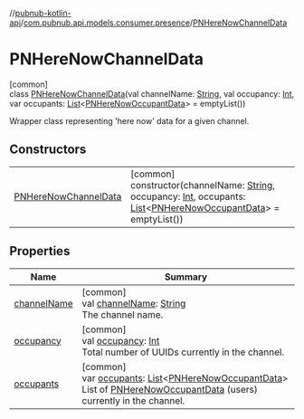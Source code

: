 //[pubnub-kotlin-api](../../../index.md)/[com.pubnub.api.models.consumer.presence](../index.md)/[PNHereNowChannelData](index.md)

# PNHereNowChannelData

[common]\
class [PNHereNowChannelData](index.md)(val channelName: [String](https://kotlinlang.org/api/latest/jvm/stdlib/kotlin/-string/index.html), val occupancy: [Int](https://kotlinlang.org/api/latest/jvm/stdlib/kotlin/-int/index.html), var occupants: [List](https://kotlinlang.org/api/latest/jvm/stdlib/kotlin.collections/-list/index.html)&lt;[PNHereNowOccupantData](../-p-n-here-now-occupant-data/index.md)&gt; = emptyList())

Wrapper class representing 'here now' data for a given channel.

## Constructors

| | |
|---|---|
| [PNHereNowChannelData](-p-n-here-now-channel-data.md) | [common]<br>constructor(channelName: [String](https://kotlinlang.org/api/latest/jvm/stdlib/kotlin/-string/index.html), occupancy: [Int](https://kotlinlang.org/api/latest/jvm/stdlib/kotlin/-int/index.html), occupants: [List](https://kotlinlang.org/api/latest/jvm/stdlib/kotlin.collections/-list/index.html)&lt;[PNHereNowOccupantData](../-p-n-here-now-occupant-data/index.md)&gt; = emptyList()) |

## Properties

| Name | Summary |
|---|---|
| [channelName](channel-name.md) | [common]<br>val [channelName](channel-name.md): [String](https://kotlinlang.org/api/latest/jvm/stdlib/kotlin/-string/index.html)<br>The channel name. |
| [occupancy](occupancy.md) | [common]<br>val [occupancy](occupancy.md): [Int](https://kotlinlang.org/api/latest/jvm/stdlib/kotlin/-int/index.html)<br>Total number of UUIDs currently in the channel. |
| [occupants](occupants.md) | [common]<br>var [occupants](occupants.md): [List](https://kotlinlang.org/api/latest/jvm/stdlib/kotlin.collections/-list/index.html)&lt;[PNHereNowOccupantData](../-p-n-here-now-occupant-data/index.md)&gt;<br>List of [PNHereNowOccupantData](../-p-n-here-now-occupant-data/index.md) (users) currently in the channel. |
